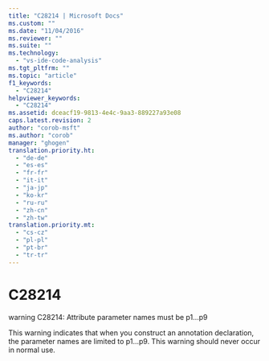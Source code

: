 ```yaml
---
title: "C28214 | Microsoft Docs"
ms.custom: ""
ms.date: "11/04/2016"
ms.reviewer: ""
ms.suite: ""
ms.technology: 
  - "vs-ide-code-analysis"
ms.tgt_pltfrm: ""
ms.topic: "article"
f1_keywords: 
  - "C28214"
helpviewer_keywords: 
  - "C28214"
ms.assetid: dceacf19-9813-4e4c-9aa3-889227a93e08
caps.latest.revision: 2
author: "corob-msft"
ms.author: "corob"
manager: "ghogen"
translation.priority.ht: 
  - "de-de"
  - "es-es"
  - "fr-fr"
  - "it-it"
  - "ja-jp"
  - "ko-kr"
  - "ru-ru"
  - "zh-cn"
  - "zh-tw"
translation.priority.mt: 
  - "cs-cz"
  - "pl-pl"
  - "pt-br"
  - "tr-tr"
---
```

# C28214
warning C28214: Attribute parameter names must be p1...p9  
  
 This warning indicates that when you construct an annotation declaration, the parameter names are limited to p1...p9. This warning should never occur in normal use.